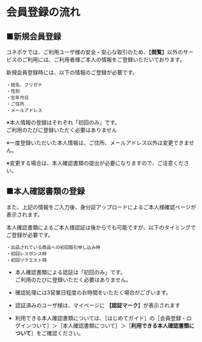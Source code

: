 # 会員登録の流れ

## ■新規会員登録

コネポケでは、ご利用ユーザ様の安全・安心な取引のため、【**閲覧**】以外のサービスのご利用には、ご利用者様ご本人の情報をご登録いただいております。

新規会員登録時には、以下の情報のご登録が必要です。

    ・姓名、フリガナ  
    ・性別  
    ・生年月日  
    ・ご住所  
    ・メールアドレス

※本人情報の登録はそれぞれ「初回のみ」です。  
ご利用のたびに登録いただく必要はありません

※一度登録いただいた本人情報は、ご住所、メールアドレス以外は変更できません。

※変更する場合は、本人確認書類の提出が必要になりますので、ご注意ください。

## ■本人確認書類の登録

また、上記の情報をご入力後、身分証アップロードによるご本人様確認ページが表示されます。

本人確認書類によるご本人様認証は後からでも可能ですが、以下のタイミングでご登録が必要です。

    ・出品されている商品への初回取引申し込み時
    ・初回レスポンス時
    ・初回リクエスト時

- 本人確認書類による認証は「初回のみ」です。  
ご利用のたびに登録いただく必要はありません。

- 確認処理には3営業日程度のお時間をいただく場合がございます。

- 認証済みのユーザ様は、マイページに **【認証マーク**】が表示されます

- 利用できる本人確認書類については、［はじめてガイド］の［会員登録・ログインついて］＞［本人確認書類について］＞［**利用できる本人確認書類について**］をご確認ください。
